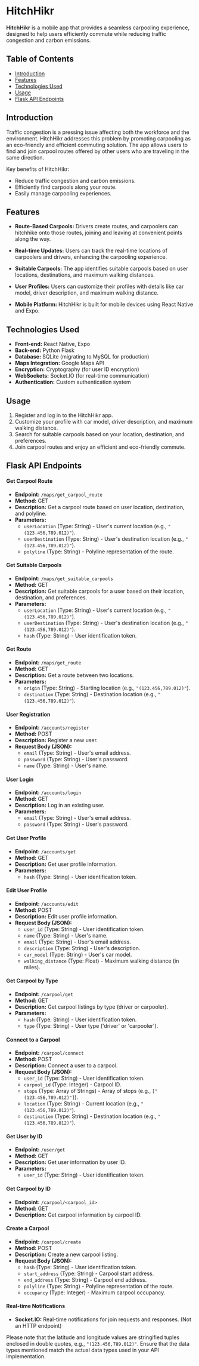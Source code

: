 # HitchHikr

**HitchHikr** is a mobile app that provides a seamless carpooling experience, designed to help users efficiently commute while reducing traffic congestion and carbon emissions.

## Table of Contents

- [Introduction](#introduction)
- [Features](#features)
- [Technologies Used](#technologies-used)
- [Usage](#usage)
- [Flask API Endpoints](#flask-api-endpoints)

## Introduction

Traffic congestion is a pressing issue affecting both the workforce and the environment. HitchHikr addresses this problem by promoting carpooling as an eco-friendly and efficient commuting solution. The app allows users to find and join carpool routes offered by other users who are traveling in the same direction.

Key benefits of HitchHikr:
- Reduce traffic congestion and carbon emissions.
- Efficiently find carpools along your route.
- Easily manage carpooling experiences.

## Features

- **Route-Based Carpools:** Drivers create routes, and carpoolers can hitchhike onto those routes, joining and leaving at convenient points along the way.

- **Real-time Updates:** Users can track the real-time locations of carpoolers and drivers, enhancing the carpooling experience.

- **Suitable Carpools:** The app identifies suitable carpools based on user locations, destinations, and maximum walking distances.

- **User Profiles:** Users can customize their profiles with details like car model, driver description, and maximum walking distance.

- **Mobile Platform:** HitchHikr is built for mobile devices using React Native and Expo.

## Technologies Used

- **Front-end:** React Native, Expo
- **Back-end:** Python Flask
- **Database:** SQLite (migrating to MySQL for production)
- **Maps Integration:** Google Maps API
- **Encryption:** Cryptography (for user ID encryption)
- **WebSockets:** Socket.IO (for real-time communication)
- **Authentication:** Custom authentication system

## Usage

1. Register and log in to the HitchHikr app.
2. Customize your profile with car model, driver description, and maximum walking distance.
3. Search for suitable carpools based on your location, destination, and preferences.
4. Join carpool routes and enjoy an efficient and eco-friendly commute.

## Flask API Endpoints

#### Get Carpool Route

- **Endpoint:** `/maps/get_carpool_route`
- **Method:** GET
- **Description:** Get a carpool route based on user location, destination, and polyline.
- **Parameters:**
  - `userLocation` (Type: String) - User's current location (e.g., `"(123.456,789.012)"`).
  - `userDestination` (Type: String) - User's destination location (e.g., `"(123.456,789.012)"`).
  - `polyline` (Type: String) - Polyline representation of the route.

#### Get Suitable Carpools

- **Endpoint:** `/maps/get_suitable_carpools`
- **Method:** GET
- **Description:** Get suitable carpools for a user based on their location, destination, and preferences.
- **Parameters:**
  - `userLocation` (Type: String) - User's current location (e.g., `"(123.456,789.012)"`).
  - `userDestination` (Type: String) - User's destination location (e.g., `"(123.456,789.012)"`).
  - `hash` (Type: String) - User identification token.

#### Get Route

- **Endpoint:** `/maps/get_route`
- **Method:** GET
- **Description:** Get a route between two locations.
- **Parameters:**
  - `origin` (Type: String) - Starting location (e.g., `"(123.456,789.012)"`).
  - `destination` (Type: String) - Destination location (e.g., `"(123.456,789.012)"`).

#### User Registration

- **Endpoint:** `/accounts/register`
- **Method:** POST
- **Description:** Register a new user.
- **Request Body (JSON):**
  - `email` (Type: String) - User's email address.
  - `password` (Type: String) - User's password.
  - `name` (Type: String) - User's name.

#### User Login

- **Endpoint:** `/accounts/login`
- **Method:** GET
- **Description:** Log in an existing user.
- **Parameters:**
  - `email` (Type: String) - User's email address.
  - `password` (Type: String) - User's password.

#### Get User Profile

- **Endpoint:** `/accounts/get`
- **Method:** GET
- **Description:** Get user profile information.
- **Parameters:**
  - `hash` (Type: String) - User identification token.

#### Edit User Profile

- **Endpoint:** `/accounts/edit`
- **Method:** POST
- **Description:** Edit user profile information.
- **Request Body (JSON):**
  - `user_id` (Type: String) - User identification token.
  - `name` (Type: String) - User's name.
  - `email` (Type: String) - User's email address.
  - `description` (Type: String) - User's description.
  - `car_model` (Type: String) - User's car model.
  - `walking_distance` (Type: Float) - Maximum walking distance (in miles).

#### Get Carpool by Type

- **Endpoint:** `/carpool/get`
- **Method:** GET
- **Description:** Get carpool listings by type (driver or carpooler).
- **Parameters:**
  - `hash` (Type: String) - User identification token.
  - `type` (Type: String) - User type ('driver' or 'carpooler').

#### Connect to a Carpool

- **Endpoint:** `/carpool/connect`
- **Method:** POST
- **Description:** Connect a user to a carpool.
- **Request Body (JSON):**
  - `user_id` (Type: String) - User identification token.
  - `carpool_id` (Type: Integer) - Carpool ID.
  - `stops` (Type: Array of Strings) - Array of stops (e.g., `["(123.456,789.012)"]`).
  - `location` (Type: String) - Current location (e.g., `"(123.456,789.012)"`).
  - `destination` (Type: String) - Destination location (e.g., `"(123.456,789.012)"`).

#### Get User by ID

- **Endpoint:** `/user/get`
- **Method:** GET
- **Description:** Get user information by user ID.
- **Parameters:**
  - `user_id` (Type: String) - User identification token.

#### Get Carpool by ID

- **Endpoint:** `/carpool/<carpool_id>`
- **Method:** GET
- **Description:** Get carpool information by carpool ID.

#### Create a Carpool

- **Endpoint:** `/carpool/create`
- **Method:** POST
- **Description:** Create a new carpool listing.
- **Request Body (JSON):**
  - `hash` (Type: String) - User identification token.
  - `start_address` (Type: String) - Carpool start address.
  - `end_address` (Type: String) - Carpool end address.
  - `polyline` (Type: String) - Polyline representation of the route.
  - `occupancy` (Type: Integer) - Maximum carpool occupancy.

#### Real-time Notifications

- **Socket.IO:** Real-time notifications for join requests and responses. (Not an HTTP endpoint)

Please note that the latitude and longitude values are stringified tuples enclosed in double quotes, e.g., `"(123.456,789.012)"`. Ensure that the data types mentioned match the actual data types used in your API implementation.
